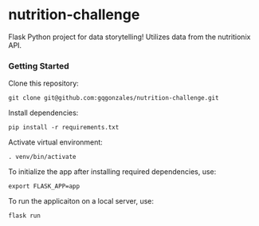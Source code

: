 # nutrition-challenge

Flask Python project for data storytelling! Utilizes data from the nutritionix API.

### Getting Started

Clone this repository:

```
git clone git@github.com:gqgonzales/nutrition-challenge.git
```

Install dependencies:

```
pip install -r requirements.txt
```

Activate virtual environment:

```
. venv/bin/activate
```

To initialize the app after installing required dependencies, use:

```
export FLASK_APP=app
```

To run the applicaiton on a local server, use:

```
flask run
```
